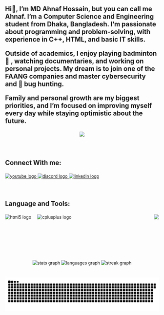 <h2 align="left">Hi👋, I’m MD Ahnaf Hossain, but you can call me Ahnaf. I’m a  Computer Science and Engineering student from Dhaka, Bangladesh. I’m passionate about programming and problem-solving, with experience in C++, HTML, and basic IT skills.

Outside of academics, I enjoy playing badminton 🏸 , watching documentaries, and working on personal projects. My dream is to join one of the FAANG companies and master cybersecurity and 🐞 bug hunting.

Family and personal growth are my biggest priorities, and I’m focused on improving myself every day while staying optimistic about the future.</h2>

###

<div align="center">
  <img src="https://visitor-badge.laobi.icu/badge?page_id=ahnaf-hossain2.ahnaf-hossain2&left_text=Profile%20Views"  />
</div>

###

<br clear="both">

<h2 align="left">Connect With me:</h2>

###

<div align="left">
  <a href="https://www.youtube.com/@ahnafhossain04" target="_blank">
    <img src="https://img.shields.io/static/v1?message=Youtube&logo=youtube&label=&color=FF0000&logoColor=white&labelColor=&style=for-the-badge" height="35" alt="youtube logo"  />
  </a>
  <a href="https://discord.com/users/973624209873977394" target="_blank">
    <img src="https://img.shields.io/static/v1?message=Discord&logo=discord&label=&color=7289DA&logoColor=white&labelColor=&style=for-the-badge" height="35" alt="discord logo"  />
  </a>
  <a href="https://www.linkedin.com/in/md-ahnaf-hossain-405363339/" target="_blank">
    <img src="https://img.shields.io/static/v1?message=LinkedIn&logo=linkedin&label=&color=0077B5&logoColor=white&labelColor=&style=for-the-badge" height="35" alt="linkedin logo"  />
  </a>
</div>

###

<br clear="both">

<h2 align="left">Language and Tools:</h2>

###

<img align="right" height="150" src="https://images.squarespace-cdn.com/content/v1/5fe4caeadae61a2f19719512/476c771d-befd-4422-8da4-85b1657555a0/Determined+Luffy?format=2500w"  />

###

<div align="left">
  <img src="https://cdn.jsdelivr.net/gh/devicons/devicon/icons/html5/html5-original.svg" height="30" alt="html5 logo"  />
  <img width="12" />
  <img src="https://cdn.jsdelivr.net/gh/devicons/devicon/icons/cplusplus/cplusplus-original.svg" height="30" alt="cplusplus logo"  />
</div>

###

<br clear="both">

<div align="center">
  <img src="https://github-readme-stats.vercel.app/api?username=ahnaf-hossain2&hide_title=false&hide_rank=false&show_icons=true&include_all_commits=true&count_private=true&disable_animations=false&theme=dracula&locale=en&hide_border=true&custom_title=Ahnaf%20Hossain's%20GitHub%20Stats" height="150" alt="stats graph"  />
  <img src="https://github-readme-stats.vercel.app/api/top-langs?username=ahnaf-hossain2&locale=en&hide_title=false&layout=compact&card_width=320&langs_count=10&theme=dracula&hide_border=true" height="150" alt="languages graph"  />
  <img src="https://streak-stats.demolab.com?user=ahnaf-hossain2&locale=en&mode=daily&theme=dracula&hide_border=true&border_radius=10" height="200" alt="streak graph"  />
</div>

###

<br clear="both">

<img src="https://raw.githubusercontent.com/ahnaf-hossain2/ahnaf-hossain2/output/snake.svg" alt="Snake animation" />

###
